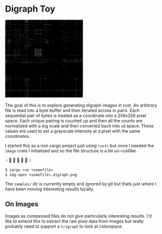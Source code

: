 # Digraph Toy

![ls digraph](./ls-binary.png)

The goal of this is to explore generating digraph images in rust. An arbitrary
file is read into a byte buffer and then iterated across in pairs.  Each
sequential pair of bytes is treated as a coordinate into a 256x256 pixel space.
Each unique pairing is counted up and then all the counts are normalized with a
log scale and then converted back into `u8` space. These values are used to set
a grayscale intensity at a pixel with the same coordinates. 

I started this as a non cargo project just using `rustc` but once I needed the
`image` crate I initialized and so the file structure is a bit un-rustlike.

:notes: :crab: :crab: :crab: :crab: :crab: :notes:

```console
$ cargo run <somefile>
$ xdg-open <somefile>.digraph.png
```

The `samples/` dir is currently empty and ignored by git but thats just where I
have been moving interesting results locally.

## On Images

Images as compessed files do not give particularly interesting results. I'd
like to extend this to extract the raw pixel data from images but really
probably need to support a `trigraph` to look at colorspace.
